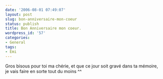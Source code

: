 ```yaml
---
date: '2006-08-01 07:49:07'
layout: post
slug: bon-anniversaire-mon-coeur
status: publish
title: Bon Anniversaire mon coeur.
wordpress_id: '57'
categories:
- General
tags:
- Emi
---
```


Gros bisous pour toi ma chérie, et que ce jour soit gravé dans ta mémoire, je vais faire en sorte tout du moins ^^
